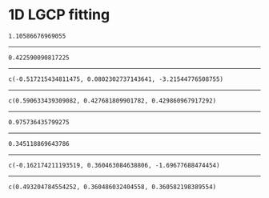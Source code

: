 # 1D LGCP fitting

    1.10586676969055

---

    0.422590090817225

---

    c(-0.517215434811475, 0.0802302737143641, -3.21544776508755)

---

    c(0.590633439309082, 0.427681809901782, 0.429860967917292)

---

    0.975736435799275

---

    0.345118869643786

---

    c(-0.162174211193519, 0.360463084638806, -1.69677688474454)

---

    c(0.493204784554252, 0.360486032404558, 0.360582198389554)

